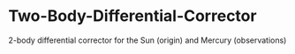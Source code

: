 # Two-Body-Differential-Corrector
2-body differential corrector for the Sun (origin) and Mercury (observations)
